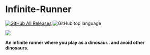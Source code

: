 # Infinite-Runner
[![GitHub All Releases](https://img.shields.io/github/downloads/tomaszbaslyk/infinite-runner/total.svg)](https://github.com/tomaszbaslyk/Infinite-Runner/releases/download/0.9/InfiniteRunner-1.0.jar) ![GitHub top language](https://img.shields.io/github/languages/top/tomaszbaslyk/infinite-runner.svg)

![](https://i.imgur.com/bpL0s2O.png)

__An infinite runner where you play as a dinosaur.. and avoid other dinosaurs.__
